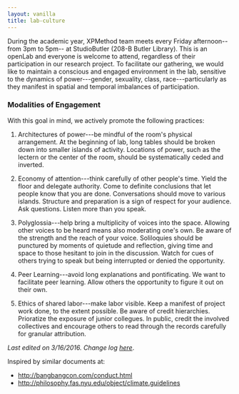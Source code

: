 ```yaml
---
layout: vanilla
title: lab-culture
---
```


During the academic year, XPMethod team meets every Friday afternoon-- from 3pm to 5pm-- at StudioButler (208-B Butler Library). This is an openLab and everyone is welcome to attend, regardless of their participation in our research project. To facilitate our gathering, we would like to maintain a conscious and engaged environment in the lab,
sensitive to the dynamics of power---gender, sexuality, class, race---particularly as
they manifest in spatial and temporal imbalances of participation.

### Modalities of Engagement

With this goal in mind, we actively promote the following practices:

1. Architectures of power---be mindful of the room's physical arrangement. At
the beginning of lab, long tables should be broken down into smaller islands
of activity. Locations of power, such as the lectern or the center of the
room, should be systematically ceded and inverted.

2. Economy of attention---think carefully of other people's time. Yield the
floor and delegate authority. Come to definite conclusions that let people
know that you are done. Conversations should move to various islands.
Structure and preparation is a sign of respect for your audience. Ask
questions. Listen more than you speak.

3. Polyglossia---help bring a multiplicity of voices into the space. Allowing
other voices to be heard means also moderating one's own. Be aware of the
strength and the reach of your voice. Soliloquies should be punctured by
moments of quietude and reflection, giving time and space to those hesitant to
join in the discussion. Watch for cues of others trying to speak but being
interrupted or denied the opportunity.

4. Peer Learning---avoid long explanations and pontificating. We want to
facilitate peer learning. Allow others the opportunity to figure it out on
their own.

5. Ethics of shared labor---make labor visible. Keep a manifest of project work done, to the extent possible.  Be aware of credit hierarchies. Prioratize the exposure of junior collegues. In public, credit the involved collectives and encourage others to read through the records carefully for granular attribution.

*Last edited on 3/16/2016. Change log
[here](https://github.com/xpmethod/xpmethod.github.io/commits/master/lab-culture.md)*.

Inspired by similar documents at:

- <http://bangbangcon.com/conduct.html>
- <http://philosophy.fas.nyu.edu/object/climate.guidelines>


